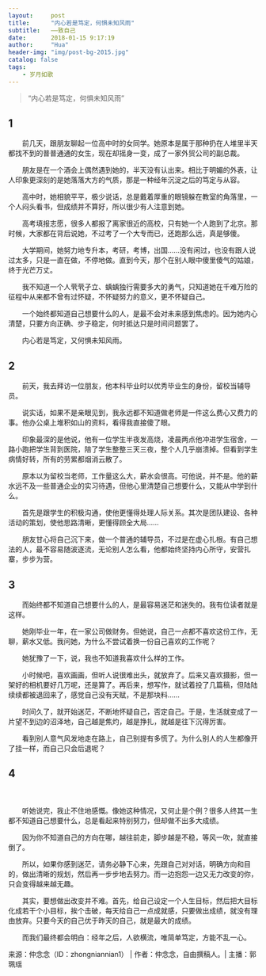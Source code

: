 ```yaml
---
layout:     post
title:      "内心若是笃定，何惧未知风雨"
subtitle:   ——致自己
date:       2018-01-15 9:17:19
author:     "Hua"
header-img: "img/post-bg-2015.jpg"
catalog: false
tags:
    - 岁月如歌
---
```


> “内心若是笃定，何惧未知风雨”


## 1



　　前几天，跟朋友聊起一位高中时的女同学。她原本是属于那种扔在人堆里半天都找不到的普普通通的女生，现在却摇身一变，成了一家外贸公司的副总裁。



　　朋友是在一个酒会上偶然遇到她的，半天没有认出来。相比于明媚的外表，让人印象更深刻的是她落落大方的气质，那是一种经年沉淀之后的笃定与从容。



　　高中时，她相貌平平，极少说话，总是戴着厚重的眼镜躲在教室的角落里，一个人闷头看书，但成绩并不算好，所以很少有人注意到她。



　　高考填报志愿，很多人都报了离家很近的高校，只有她一个人跑到了北京。那时候，大家都在背后说她，不过考了一个大专而已，还跑那么远，真是够傻。



　　大学期间，她努力地专升本，考研，考博，出国……没有闲过，也没有跟人说过太多，只是一直在做，不停地做。直到今天，那个在别人眼中傻里傻气的姑娘，终于光芒万丈。



　　我不知道一个人茕茕孑立、蝺蝺独行需要多大的勇气，只知道她在千难万险的征程中从来都不曾有过怀疑，不怀疑努力的意义，更不怀疑自己。



　　一个始终都知道自己想要什么的人，是最不会对未来感到焦虑的。因为她内心清楚，只要方向正确、步子稳定，何时抵达只是时间问题罢了。



　　内心若是笃定，又何惧未知风雨。



## 2



　　前天，我去拜访一位朋友，他本科毕业时以优秀毕业生的身份，留校当辅导员。



　　说实话，如果不是亲眼见到，我永远都不知道做老师是一件这么费心又费力的事。他办公桌上堆积如山的资料，看得我直接傻了眼。



　　印象最深的是他说，他有一位学生半夜发高烧，凌晨两点他冲进学生宿舍，一路小跑把学生背到医院，陪了学生整整三天三夜，整个人几乎崩溃掉。但看到学生病情好转，所有的劳累都烟消云散了。



　　原本以为留校当老师，工作量这么大，薪水会很高。可他说，并不是。他的薪水远不及一些普通企业的实习待遇，但他心里清楚自己想要什么，又能从中学到什么。



　　首先是跟学生的积极沟通，使他更懂得处理人际关系。其次是团队建设、各种活动的策划，使他思路清晰，更懂得顾全大局……



　　朋友甘心将自己沉下来，做一个普通的辅导员，不过是在虚心扎根。有自己想法的人，最不容易随波逐流，无论别人怎么看，他都始终坚持内心所守，安营扎寨，步步为营。



## 3



　　而始终都不知道自己想要什么的人，是最容易迷茫和迷失的。我有位读者就是这样。



　　她刚毕业一年，在一家公司做财务。但她说，自己一点都不喜欢这份工作，无聊，薪水又低。我问她，为什么不尝试着换一份自己喜欢的工作呢？



　　她犹豫了一下，说，我也不知道我喜欢什么样的工作。




　　小时候吧，喜欢画画，但听人说很难出头，就放弃了。后来又喜欢摄影，但一架好的相机要好几万呢，还是算了。再后来，想写作，就试着投了几篇稿，但陆陆续续都被退回来了，感觉自己没有天赋，不是那块料……



　　时间久了，就开始迷茫，不断地怀疑自己，否定自己。于是，生活就变成了一片望不到边的沼泽地，自己越是焦灼，越是挣扎，就越是往下沉得厉害。



　　看到别人意气风发地走在路上，自己别提有多慌了。为什么别人的人生都像开了挂一样，而自己只会后退呢？



## 4

　

　　听她说完，我止不住地感慨。像她这种情况，又何止是个例？很多人终其一生都不知道自己想要什么，总是看起来特别努力，但却做不出多大成绩。



　　因为你不知道自己的方向在哪，越往前走，脚步越是不稳，等风一吹，就直接倒了。



　　所以，如果你感到迷茫，请务必静下心来，先跟自己对对话，明确方向和目的，做出清晰的规划，然后再一步步地去努力。而一边抱怨一边又无力改变的你，只会变得越来越无趣。



　　其实，要想做出改变并不难。首先，给自己设定一个人生目标，然后把大目标化成若干个小目标，挨个击破，每天给自己一点成就感，只要做出成绩，就没有理由放弃。只要今天的自己优于昨天的自己，就是最大的成绩。



　　而我们最终都会明白：经年之后，人欲横流，唯简单笃定，方能不乱一心。



来源：仲念念（ID：zhongniannian1） | 作者：仲念念，自由撰稿人。| 主播：郭珮瑶
